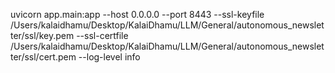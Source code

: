 uvicorn app.main:app --host 0.0.0.0 --port 8443 --ssl-keyfile /Users/kalaidhamu/Desktop/KalaiDhamu/LLM/General/autonomous_newsletter/ssl/key.pem --ssl-certfile /Users/kalaidhamu/Desktop/KalaiDhamu/LLM/General/autonomous_newsletter/ssl/cert.pem --log-level info